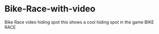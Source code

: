 # Bike-Race-with-video
Bike Race video hiding spot
this shows a cool hiding spot in the game BIKE RACE
